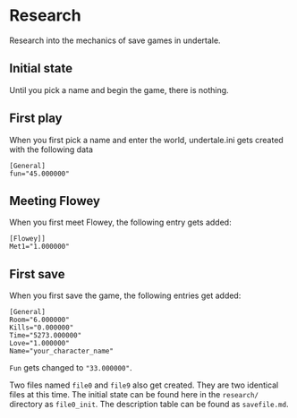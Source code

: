 # Research

Research into the mechanics of save games in undertale.

## Initial state

Until you pick a name and begin the game, there is nothing.

## First play

When you first pick a name and enter the world, undertale.ini gets created with the following data
```
[General]
fun="45.000000"

```

## Meeting Flowey
When you first meet Flowey, the following entry gets added:
```
[Flowey]]
Met1="1.000000"
```
## First save
When you first save the game, the following entries get added:
```
[General]
Room="6.000000"
Kills="0.000000"
Time="5273.000000"
Love="1.000000"
Name="your_character_name"

```

`Fun` gets changed to `"33.000000"`.

Two files named `file0` and `file9` also get created.
They are two identical files at this time.
The initial state can be found here in the `research/` directory as `file0_init`.
The description table can be found as `savefile.md`.
